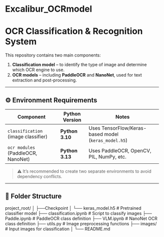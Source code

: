 # Excalibur_OCRmodel
# OCR Classification & Recognition System

This repository contains two main components:
1. **Classification model** – to identify the type of image and determine which OCR engine to use.
2. **OCR models** – including **PaddleOCR** and **NanoNet**, used for text extraction and post-processing.

---

## ⚙️ Environment Requirements

| Component | Python Version | Notes |
|------------|----------------|--------|
| `classification` (image classifier) | **Python 3.10** | Uses TensorFlow/Keras-based model (`keras_model.h5`) |
| `ocr modules` (PaddleOCR, NanoNet) | **Python 3.13** | Uses PaddleOCR, OpenCV, PIL, NumPy, etc. |

> ⚠️ It’s recommended to create two separate environments to avoid dependency conflicts.



---

## 📁 Folder Structure

project_root/
│
├──Checkpoint
│ └── keras_model.h5 # Pretrained classifier model
├── classification.ipynb # Script to classify images
├── Paddle.ipynb # PaddleOCR class definition
├── VLM.ipynb # NanoNet OCR class definition
├── utils.py # Image preprocessing functions
├── images/ # Input images for classification
│
└── README.md
